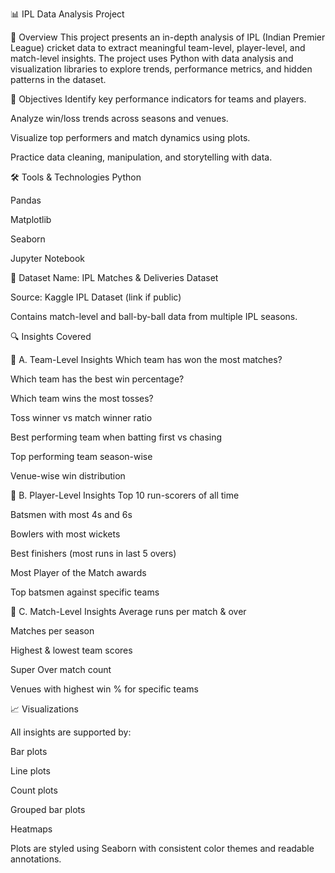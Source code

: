 
📊 IPL Data Analysis Project


🏏 Overview
This project presents an in-depth analysis of IPL (Indian Premier League) cricket data to extract meaningful team-level, player-level, and match-level insights. The project uses Python with data analysis and visualization libraries to explore trends, performance metrics, and hidden patterns in the dataset.


🎯 Objectives
Identify key performance indicators for teams and players.

Analyze win/loss trends across seasons and venues.

Visualize top performers and match dynamics using plots.

Practice data cleaning, manipulation, and storytelling with data.



🛠️ Tools & Technologies
Python

Pandas

Matplotlib

Seaborn

Jupyter Notebook




📁 Dataset
Name: IPL Matches & Deliveries Dataset

Source: Kaggle IPL Dataset (link if public)

Contains match-level and ball-by-ball data from multiple IPL seasons.




🔍 Insights Covered

🔹 A. Team-Level Insights
Which team has won the most matches?

Which team has the best win percentage?

Which team wins the most tosses?

Toss winner vs match winner ratio

Best performing team when batting first vs chasing

Top performing team season-wise

Venue-wise win distribution


🔹 B. Player-Level Insights
Top 10 run-scorers of all time

Batsmen with most 4s and 6s

Bowlers with most wickets

Best finishers (most runs in last 5 overs)

Most Player of the Match awards

Top batsmen against specific teams


🔹 C. Match-Level Insights
Average runs per match & over

Matches per season

Highest & lowest team scores

Super Over match count

Venues with highest win % for specific teams


📈 Visualizations

All insights are supported by:

Bar plots

Line plots

Count plots

Grouped bar plots

Heatmaps

Plots are styled using Seaborn with consistent color themes and readable annotations.

